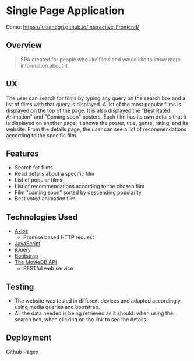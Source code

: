 # Single Page Application 
Demo:  https://luisanegri.github.io/Interactive-Frontend/

## Overview

>SPA created for people who like films and would like to know more information about it.

## UX

The user can search for films by typing any query on the search box and a list of films with that query is displayed. 
A list of the most popular films is displayed on the top of the page. 
It is also displayed the "Best Rated Animation" and "Coming soon" posters.
Each film has its own details that it is displayed on another page, it shows the poster, title, genre, rating, and its website.
From the details page, the user can see a list of recommendations according to the specific film.

## Features

* Search for films
* Read details about a specific film
* List of popular films
* List of recommendations according to the chosen film
* Film "coming soon" sorted by descending popularity
* Best voted animation film

## Technologies Used

* [Axios](https://github.com/axios/axios)
    * Promise based HTTP request
* [JavaScript](https://www.javascript.com/)
* [jQuery](https://jquery.com/)
* [Bootstrap](https://getbootstrap.com/docs/3.3/)
* [The MovieDB API](https://www.themoviedb.org/documentation/api)
    * RESTful web service

## Testing

* The website was tested in different devices and adapted accordingly using media queries and bootstrap.
* All the data needed is being retrieved as it should: when using the search box, when clicking on the link to see the details.

## Deployment

Github Pages




